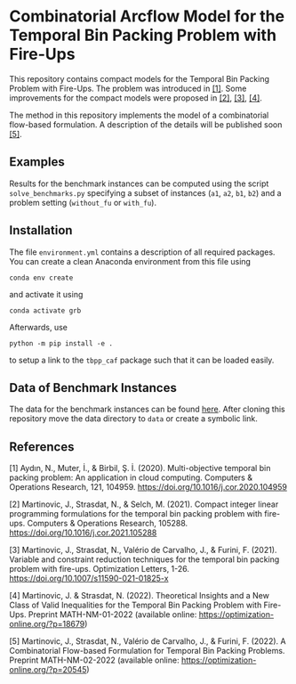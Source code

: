# Combinatorial Arcflow Model for the Temporal Bin Packing Problem with Fire-Ups

This repository contains compact models for the Temporal Bin Packing Problem with Fire-Ups.
The problem was introduced in [[1]](#1).
Some improvements for the compact models were proposed in [[2]](#2), [[3]](#3), [[4]](#4).

The method in this repository implements the model of a combinatorial flow-based formulation. A description of the details will be published soon [[5]](#5).

## Examples

Results for the benchmark instances can be computed using the script `solve_benchmarks.py` specifying a subset of instances (`a1`, `a2`, `b1`, `b2`) and a problem setting (`without_fu` or `with_fu`).

## Installation

The file `environment.yml` contains a description of all required packages.
You can create a clean Anaconda environment from this file using

```
conda env create
```

and activate it using

```
conda activate grb
```

Afterwards, use

```
python -m pip install -e .
```

to setup a link to the `tbpp_caf` package such that it can be loaded easily.

## Data of Benchmark Instances

The data for the benchmark instances can be found [here](https://github.com/wotzlaff/tbpp-instances).
After cloning this repository move the data directory to `data` or create a symbolic link.

## References

<a id="1">[1]</a>
Aydın, N., Muter, İ., & Birbil, Ş. İ. (2020). Multi-objective temporal bin packing problem: An application in cloud computing. Computers & Operations Research, 121, 104959. <https://doi.org/10.1016/j.cor.2020.104959>

<a id="2">[2]</a>
Martinovic, J., Strasdat, N., & Selch, M. (2021). Compact integer linear programming formulations for the temporal bin packing problem with fire-ups. Computers & Operations Research, 105288. <https://doi.org/10.1016/j.cor.2021.105288>

<a id="3">[3]</a>
Martinovic, J., Strasdat, N., Valério de Carvalho, J., & Furini, F. (2021). Variable and constraint reduction techniques for the temporal bin packing problem with fire-ups. Optimization Letters, 1-26. <https://doi.org/10.1007/s11590-021-01825-x>

<a id="4">[4]</a>
Martinovic, J. & Strasdat, N. (2022). Theoretical Insights and a New Class of Valid Inequalities for the Temporal Bin Packing Problem with Fire-Ups. Preprint MATH-NM-01-2022 (available online: <https://optimization-online.org/?p=18679>)

<a id="5">[5]</a>
Martinovic, J., Strasdat, N., Valério de Carvalho, J., & Furini, F. (2022). A Combinatorial Flow-based Formulation for Temporal Bin Packing Problems. Preprint MATH-NM-02-2022 (available online: <https://optimization-online.org/?p=20545>)
